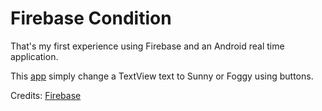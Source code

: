 # Firebase Condition

That's my first experience using Firebase and an Android real time application.

This [app](https://github.com/thiagorthomaz/FirebaseCondition/blob/master/apk/firebase_condition.apk) simply change a TextView text to Sunny or Foggy using buttons.

Credits: [Firebase](https://www.youtube.com/channel/UCP4bf6IHJJQehibu6ai__cg)
